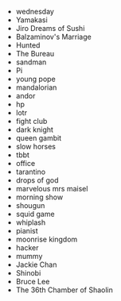 * wednesday
* Yamakasi
* Jiro Dreams of Sushi
* Balzaminov's Marriage
* Hunted
* The Bureau
* sandman
* Pi
* young pope
* mandalorian
* andor
* hp
* lotr
* fight club
* dark knight
* queen gambit
* slow horses
* tbbt
* office
* tarantino
* drops of god
* marvelous mrs maisel
* morning show
* shougun
* squid game
* whiplash
* pianist
* moonrise kingdom
* hacker
* mummy
* Jackie Chan
* Shinobi
* Bruce Lee
* The 36th Chamber of Shaolin

